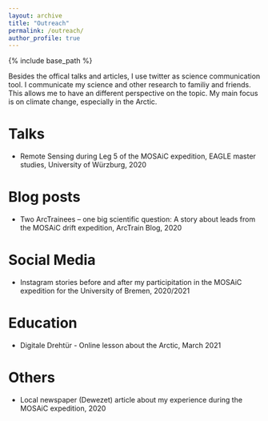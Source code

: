```yaml
---
layout: archive
title: "Outreach"
permalink: /outreach/
author_profile: true
---
```


{% include base_path %}

Besides the offical talks and articles, I use twitter as science communication tool. I communicate my science and other research to familiy and friends. This allows me to have an different perspective on the topic. My main focus is on climate change, especially in the Arctic. 

Talks
======
* Remote Sensing during Leg 5 of the MOSAiC expedition, EAGLE master studies, University of Würzburg, 2020

Blog posts
==========
* Two ArcTrainees – one big scientific question: A story about leads from the MOSAiC drift expedition, ArcTrain Blog, 2020

Social Media
============
* Instagram stories before and after my participitation in the MOSAiC expedition for the University of Bremen, 2020/2021

Education
=========
* Digitale Drehtür - Online lesson about the Arctic, March 2021

Others
======
* Local newspaper (Dewezet) article about my experience during the MOSAiC expedition, 2020
